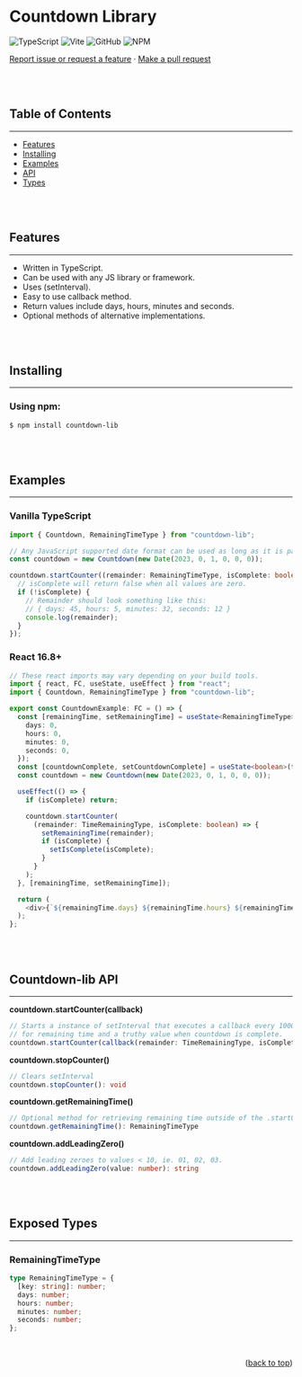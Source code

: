 # Countdown Library

![TypeScript](https://img.shields.io/badge/typescript-%23007ACC.svg?style=for-the-badge&logo=typescript&logoColor=white)
![Vite](https://img.shields.io/badge/vite-%23646CFF.svg?style=for-the-badge&logo=vite&logoColor=white)
![GitHub](https://img.shields.io/badge/github-%23121011.svg?style=for-the-badge&logo=github&logoColor=white)
![NPM](https://img.shields.io/badge/NPM-%23CB3837.svg?style=for-the-badge&logo=npm&logoColor=white)

<p>
  <a href="https://github.com/fmrogers/countdown-lib/issues/new">Report issue or request a feature</a>
    ·
  <a href="https://github.com/fmrogers/countdown-lib/pulls">Make a pull request</a>
</p>

<br /><br />

## Table of Contents

---

- [Features](#features)
- [Installing](#installing)
- [Examples](#examples)
- [API](#countdown-lib-api)
- [Types](#exposed-types)

<br /><br />

## Features

---

- Written in TypeScript.
- Can be used with any JS library or framework.
- Uses (setInterval).
- Easy to use callback method.
- Return values include days, hours, minutes and seconds.
- Optional methods of alternative implementations.

<br /><br />

## Installing

---

### Using npm:

```bash
$ npm install countdown-lib
```

<br /><br />

## Examples

---

### Vanilla TypeScript

```ts
import { Countdown, RemainingTimeType } from "countdown-lib";

// Any JavaScript supported date format can be used as long as it is passed as a Date object.
const countdown = new Countdown(new Date(2023, 0, 1, 0, 0, 0));

countdown.startCounter((remainder: RemainingTimeType, isComplete: boolean) => {
  // isComplete will return false when all values are zero.
  if (!isComplete) {
    // Remainder should look something like this:
    // { days: 45, hours: 5, minutes: 32, seconds: 12 }
    console.log(remainder);
  }
});
```

### React 16.8+

```ts
// These react imports may vary depending on your build tools.
import { react, FC, useState, useEffect } from "react";
import { Countdown, RemainingTimeType } from "countdown-lib";

export const CountdownExample: FC = () => {
  const [remainingTime, setRemainingTime] = useState<RemainingTimeType>({
    days: 0,
    hours: 0,
    minutes: 0,
    seconds: 0,
  });
  const [countdownComplete, setCountdownComplete] = useState<boolean>(false);
  const countdown = new Countdown(new Date(2023, 0, 1, 0, 0, 0));

  useEffect(() => {
    if (isComplete) return;

    countdown.startCounter(
      (remainder: TimeRemainingType, isComplete: boolean) => {
        setRemainingTime(remainder);
        if (isComplete) {
          setIsComplete(isComplete);
        }
      }
    );
  }, [remainingTime, setRemainingTime]);

  return (
    <div>{`${remainingTime.days} ${remainingTime.hours} ${remainingTime.minutes} ${remainingTime.seconds}`}</div>
  );
};
```

<br /><br />

## Countdown-lib API

---

**countdown.startCounter(callback)**

```ts
// Starts a instance of setInterval that executes a callback every 1000ms with arguments
// for remaining time and a truthy value when countdown is complete.
countdown.startCounter(callback(remainder: TimeRemainingType, isComplete: boolean) => void): void;
```

**countdown.stopCounter()**

```ts
// Clears setInterval
countdown.stopCounter(): void
```

**countdown.getRemainingTime()**

```ts
// Optional method for retrieving remaining time outside of the .startCounter() callback.
countdown.getRemainingTime(): RemainingTimeType
```

**countdown.addLeadingZero()**

```ts
// Add leading zeroes to values < 10, ie. 01, 02, 03.
countdown.addLeadingZero(value: number): string
```

<br /><br />

## Exposed Types

---

### RemainingTimeType

```ts
type RemainingTimeType = {
  [key: string]: number;
  days: number;
  hours: number;
  minutes: number;
  seconds: number;
};
```

<br/>

<p align="right">(<a href="#countdown-library">back to top</a>)</p>
